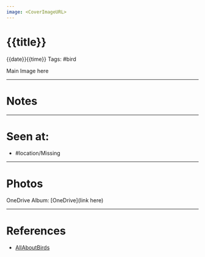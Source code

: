 ```yaml
---
image: <CoverImageURL>
---
```


# **{{title}}**
{{date}}{{time}}
Tags: #bird


Main Image here

---------------------------------------------------------------
# **Notes**

---------------------------------------------------------------
# Seen at:
-   #location/Missing 

---------------------------------------------------------------
# **Photos**
OneDrive Album: [OneDrive](link here)

---------------------------------------------------------------
# References
- [AllAboutBirds](linkUrl)